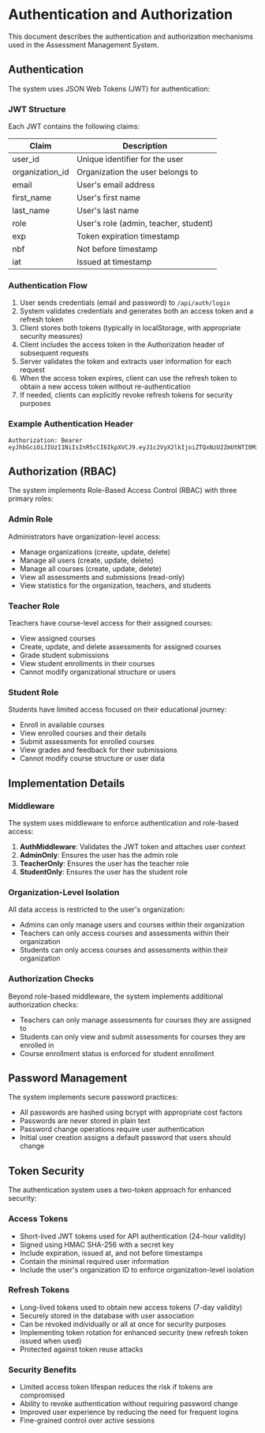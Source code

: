 # Authentication and Authorization

This document describes the authentication and authorization mechanisms used in the Assessment Management System.

## Authentication

The system uses JSON Web Tokens (JWT) for authentication:

### JWT Structure

Each JWT contains the following claims:

| Claim           | Description                           |
|-----------------|---------------------------------------|
| user_id         | Unique identifier for the user        |
| organization_id | Organization the user belongs to      |
| email           | User's email address                  |
| first_name      | User's first name                     |
| last_name       | User's last name                      |
| role            | User's role (admin, teacher, student) |
| exp             | Token expiration timestamp            |
| nbf             | Not before timestamp                  |
| iat             | Issued at timestamp                   |

### Authentication Flow

1. User sends credentials (email and password) to `/api/auth/login`
2. System validates credentials and generates both an access token and a refresh token
3. Client stores both tokens (typically in localStorage, with appropriate security measures)
4. Client includes the access token in the Authorization header of subsequent requests
5. Server validates the token and extracts user information for each request
6. When the access token expires, client can use the refresh token to obtain a new access token without re-authentication
7. If needed, clients can explicitly revoke refresh tokens for security purposes

### Example Authentication Header

```
Authorization: Bearer eyJhbGciOiJIUzI1NiIsInR5cCI6IkpXVCJ9.eyJ1c2VyX2lkIjoiZTQxNzU2ZmUtNTI0Mi00Njk4LTgxMDItNzM1NjIxYjY5OWQ4Iiwib3JnYW5pemF0aW9uX2lkIjoiOTI2NDFhN2QtOTY2ZS00ZTI5LThkNTItMWQ4ZWE2Y2FjNTMwIiwiZW1haWwiOiJhZG1pbkBleGFtcGxlLmNvbSIsImZpcnN0X25hbWUiOiJTeXN0ZW0iLCJsYXN0X25hbWUiOiJBZG1pbmlzdHJhdG9yIiwicm9sZSI6ImFkbWluIiwiZXhwIjoxNzQzMzMyMTU2LCJuYmYiOjE3NDMyNDU3NTYsImlhdCI6MTc0MzI0NTc1Nn0.0XCv8NMimhX9Y27gBYLauJ0KglE8mkWpegfDNWAynCo
```

## Authorization (RBAC)

The system implements Role-Based Access Control (RBAC) with three primary roles:

### Admin Role

Administrators have organization-level access:

- Manage organizations (create, update, delete)
- Manage all users (create, update, delete)
- Manage all courses (create, update, delete)
- View all assessments and submissions (read-only)
- View statistics for the organization, teachers, and students

### Teacher Role

Teachers have course-level access for their assigned courses:

- View assigned courses
- Create, update, and delete assessments for assigned courses
- Grade student submissions
- View student enrollments in their courses
- Cannot modify organizational structure or users

### Student Role

Students have limited access focused on their educational journey:

- Enroll in available courses
- View enrolled courses and their details
- Submit assessments for enrolled courses
- View grades and feedback for their submissions
- Cannot modify course structure or user data

## Implementation Details

### Middleware

The system uses middleware to enforce authentication and role-based access:

1. **AuthMiddleware**: Validates the JWT token and attaches user context
2. **AdminOnly**: Ensures the user has the admin role
3. **TeacherOnly**: Ensures the user has the teacher role
4. **StudentOnly**: Ensures the user has the student role

### Organization-Level Isolation

All data access is restricted to the user's organization:

- Admins can only manage users and courses within their organization
- Teachers can only access courses and assessments within their organization
- Students can only access courses and assessments within their organization

### Authorization Checks

Beyond role-based middleware, the system implements additional authorization checks:

- Teachers can only manage assessments for courses they are assigned to
- Students can only view and submit assessments for courses they are enrolled in
- Course enrollment status is enforced for student enrollment

## Password Management

The system implements secure password practices:

- All passwords are hashed using bcrypt with appropriate cost factors
- Passwords are never stored in plain text
- Password change operations require user authentication
- Initial user creation assigns a default password that users should change

## Token Security

The authentication system uses a two-token approach for enhanced security:

### Access Tokens
- Short-lived JWT tokens used for API authentication (24-hour validity)
- Signed using HMAC SHA-256 with a secret key
- Include expiration, issued at, and not before timestamps
- Contain the minimal required user information
- Include the user's organization ID to enforce organization-level isolation

### Refresh Tokens
- Long-lived tokens used to obtain new access tokens (7-day validity)
- Securely stored in the database with user association
- Can be revoked individually or all at once for security purposes
- Implementing token rotation for enhanced security (new refresh token issued when used)
- Protected against token reuse attacks

### Security Benefits
- Limited access token lifespan reduces the risk if tokens are compromised
- Ability to revoke authentication without requiring password change
- Improved user experience by reducing the need for frequent logins
- Fine-grained control over active sessions
